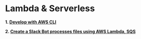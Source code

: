 # Lambda & Serverless

**1. [Develop with AWS CLI](https://github.com/khaitk/learn-lambda-aws/tree/cli)**

**2. [Create a Slack Bot processes files using AWS Lambda, SQS](https://github.com/khaitk/learn-lambda-aws/tree/lambda_sqs_slack_process_file)**

